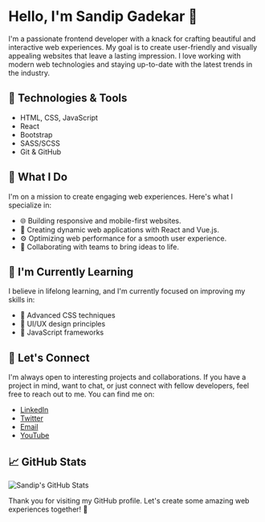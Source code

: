 # Hello, I'm Sandip Gadekar 👋

I'm a passionate frontend developer with a knack for crafting beautiful and interactive web experiences. My goal is to create user-friendly and visually appealing websites that leave a lasting impression. I love working with modern web technologies and staying up-to-date with the latest trends in the industry.

## 🔧 Technologies & Tools

- HTML, CSS, JavaScript
- React
- Bootstrap
- SASS/SCSS
- Git & GitHub

## 🚀 What I Do

I'm on a mission to create engaging web experiences. Here's what I specialize in:

- 🌐 Building responsive and mobile-first websites.
- 📱 Creating dynamic web applications with React and Vue.js.
- ⚙️ Optimizing web performance for a smooth user experience.
- 👥 Collaborating with teams to bring ideas to life.

## 🌱 I'm Currently Learning

I believe in lifelong learning, and I'm currently focused on improving my skills in:

- 🎨 Advanced CSS techniques
- 📐 UI/UX design principles
- 🧰 JavaScript frameworks

## 💬 Let's Connect

I'm always open to interesting projects and collaborations. If you have a project in mind, want to chat, or just connect with fellow developers, feel free to reach out to me. You can find me on:

- [LinkedIn](https://www.linkedin.com/in/sandip-gadekar-1601ab261/)
- [Twitter](https://twitter.com/mrx_sandy)
- [Email](mailto:sandipgadekar143@gmail.com)
- [YouTube](https://www.youtube.com/@mrx_sandy)

## 📈 GitHub Stats

![Sandip's GitHub Stats](https://github-readme-stats.vercel.app/api?username=mrx-sandy&show_icons=true&count_private=true)

Thank you for visiting my GitHub profile. Let's create some amazing web experiences together! 🚀
